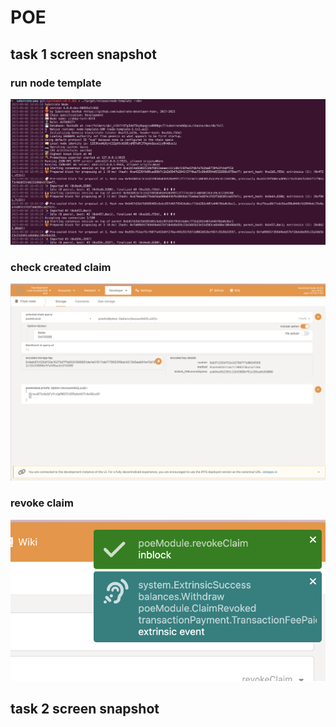 # POE

## task 1 screen snapshot
### run node template
![run node template](./image/running.png)
### check created claim
![check created claim](./image/check_created_claim.png)
### revoke claim
![revoke claim](./image/revoke_claim.png)

## task 2 screen snapshot
